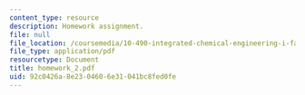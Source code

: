 ```yaml
---
content_type: resource
description: Homework assignment.
file: null
file_location: /coursemedia/10-490-integrated-chemical-engineering-i-fall-2006/92c0426a8e2304606e31041bc8fed0fe_homework_2.pdf
file_type: application/pdf
resourcetype: Document
title: homework_2.pdf
uid: 92c0426a-8e23-0460-6e31-041bc8fed0fe
---
```

